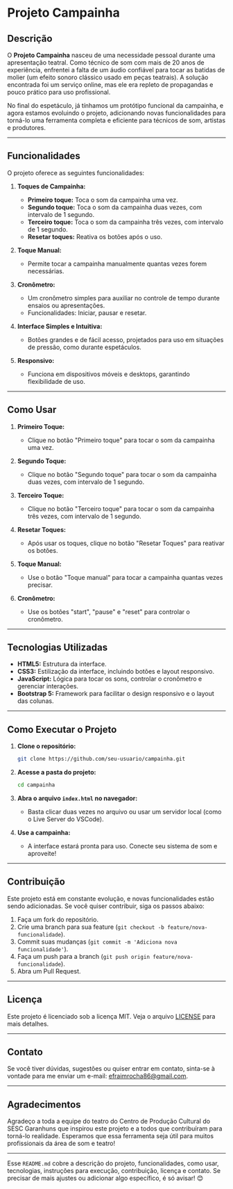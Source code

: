 
# Projeto Campainha

## Descrição

O **Projeto Campainha** nasceu de uma necessidade pessoal durante uma apresentação teatral. Como técnico de som com mais de 20 anos de experiência, enfrentei a falta de um áudio confiável para tocar as batidas de molier (um efeito sonoro clássico usado em peças teatrais). A solução encontrada foi um serviço online, mas ele era repleto de propagandas e pouco prático para uso profissional.

No final do espetáculo, já tínhamos um protótipo funcional da campainha, e agora estamos evoluindo o projeto, adicionando novas funcionalidades para torná-lo uma ferramenta completa e eficiente para técnicos de som, artistas e produtores.

---

## Funcionalidades

O projeto oferece as seguintes funcionalidades:

1. **Toques de Campainha:**
   - **Primeiro toque:** Toca o som da campainha uma vez.
   - **Segundo toque:** Toca o som da campainha duas vezes, com intervalo de 1 segundo.
   - **Terceiro toque:** Toca o som da campainha três vezes, com intervalo de 1 segundo.
   - **Resetar toques:** Reativa os botões após o uso.

2. **Toque Manual:**
   - Permite tocar a campainha manualmente quantas vezes forem necessárias.

3. **Cronômetro:**
   - Um cronômetro simples para auxiliar no controle de tempo durante ensaios ou apresentações.
   - Funcionalidades: Iniciar, pausar e resetar.

4. **Interface Simples e Intuitiva:**
   - Botões grandes e de fácil acesso, projetados para uso em situações de pressão, como durante espetáculos.

5. **Responsivo:**
   - Funciona em dispositivos móveis e desktops, garantindo flexibilidade de uso.

---

## Como Usar

1. **Primeiro Toque:**
   - Clique no botão "Primeiro toque" para tocar o som da campainha uma vez.

2. **Segundo Toque:**
   - Clique no botão "Segundo toque" para tocar o som da campainha duas vezes, com intervalo de 1 segundo.

3. **Terceiro Toque:**
   - Clique no botão "Terceiro toque" para tocar o som da campainha três vezes, com intervalo de 1 segundo.

4. **Resetar Toques:**
   - Após usar os toques, clique no botão "Resetar Toques" para reativar os botões.

5. **Toque Manual:**
   - Use o botão "Toque manual" para tocar a campainha quantas vezes precisar.

6. **Cronômetro:**
   - Use os botões "start", "pause" e "reset" para controlar o cronômetro.

---

## Tecnologias Utilizadas

- **HTML5:** Estrutura da interface.
- **CSS3:** Estilização da interface, incluindo botões e layout responsivo.
- **JavaScript:** Lógica para tocar os sons, controlar o cronômetro e gerenciar interações.
- **Bootstrap 5:** Framework para facilitar o design responsivo e o layout das colunas.

---

## Como Executar o Projeto

1. **Clone o repositório:**
   ```bash
   git clone https://github.com/seu-usuario/campainha.git
   ```

2. **Acesse a pasta do projeto:**
   ```bash
   cd campainha
   ```

3. **Abra o arquivo `index.html` no navegador:**
   - Basta clicar duas vezes no arquivo ou usar um servidor local (como o Live Server do VSCode).

4. **Use a campainha:**
   - A interface estará pronta para uso. Conecte seu sistema de som e aproveite!

---

## Contribuição

Este projeto está em constante evolução, e novas funcionalidades estão sendo adicionadas. Se você quiser contribuir, siga os passos abaixo:

1. Faça um fork do repositório.
2. Crie uma branch para sua feature (`git checkout -b feature/nova-funcionalidade`).
3. Commit suas mudanças (`git commit -m 'Adiciona nova funcionalidade'`).
4. Faça um push para a branch (`git push origin feature/nova-funcionalidade`).
5. Abra um Pull Request.

---

## Licença

Este projeto é licenciado sob a licença MIT. Veja o arquivo [LICENSE](LICENSE) para mais detalhes.

---

## Contato

Se você tiver dúvidas, sugestões ou quiser entrar em contato, sinta-se à vontade para me enviar um e-mail: [efraimrocha86@gmail.com](mailto:seu-email@example.com).

---

## Agradecimentos

Agradeço a toda a equipe do teatro do Centro de Produção Cultural do SESC Garanhuns que inspirou este projeto e a todos que contribuíram para torná-lo realidade. Esperamos que essa ferramenta seja útil para muitos profissionais da área de som e teatro!

---

Esse `README.md` cobre a descrição do projeto, funcionalidades, como usar, tecnologias, instruções para execução, contribuição, licença e contato. Se precisar de mais ajustes ou adicionar algo específico, é só avisar! 😊

